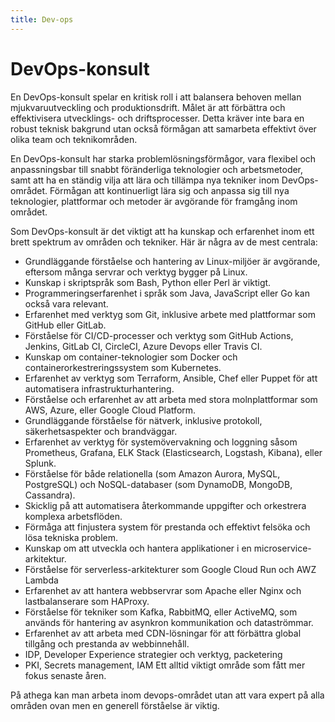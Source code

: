 ```yaml
---
title: Dev-ops
---
```


DevOps-konsult
===================

En DevOps-konsult spelar en kritisk roll i att balansera behoven mellan mjukvaruutveckling och produktionsdrift. Målet är att förbättra och effektivisera utvecklings- och driftsprocesser. Detta kräver inte bara en robust teknisk bakgrund utan också förmågan att samarbeta effektivt över olika team och teknikområden.

En DevOps-konsult har starka problemlösningsförmågor, vara flexibel och anpassningsbar till snabbt föränderliga teknologier och arbetsmetoder, samt att ha en ständig vilja att lära och tillämpa nya tekniker inom DevOps-området. Förmågan att kontinuerligt lära sig och anpassa sig till nya teknologier, plattformar och metoder är avgörande för framgång inom området.


Som DevOps-konsult är det viktigt att ha kunskap och erfarenhet inom ett brett spektrum av områden och tekniker. Här är några av de mest centrala:

- Grundläggande förståelse och hantering av Linux-miljöer är avgörande, eftersom många servrar och verktyg bygger på Linux.
- Kunskap i skriptspråk som Bash, Python eller Perl är viktigt. 
- Programmeringserfarenhet i språk som Java, JavaScript eller Go kan också vara relevant.
- Erfarenhet med verktyg som Git, inklusive arbete med plattformar som GitHub eller GitLab.
- Förståelse för CI/CD-processer och verktyg som GitHub Actions, Jenkins, GitLab CI, CircleCI, Azure Devops eller Travis CI.
- Kunskap om container-teknologier som Docker och containerorkestreringssystem som Kubernetes.
- Erfarenhet av verktyg som Terraform, Ansible, Chef eller Puppet för att automatisera infrastrukturhantering.
- Förståelse och erfarenhet av att arbeta med stora molnplattformar som AWS, Azure, eller Google Cloud Platform.
- Grundläggande förståelse för nätverk, inklusive protokoll, säkerhetsaspekter och brandväggar.
- Erfarenhet av verktyg för systemövervakning och loggning såsom Prometheus, Grafana, ELK Stack (Elasticsearch, Logstash, Kibana), eller Splunk.
- Förståelse för både relationella (som Amazon Aurora, MySQL, PostgreSQL) och NoSQL-databaser (som DynamoDB, MongoDB, Cassandra).
- Skicklig på att automatisera återkommande uppgifter och orkestrera komplexa arbetsflöden.
- Förmåga att finjustera system för prestanda och effektivt felsöka och lösa tekniska problem.
- Kunskap om att utveckla och hantera applikationer i en microservice-arkitektur.
- Förståelse för serverless-arkitekturer som Google Cloud Run och AWZ Lambda
- Erfarenhet av att hantera webbservrar som Apache eller Nginx och lastbalanserare som HAProxy.
- Förståelse för tekniker som Kafka, RabbitMQ, eller ActiveMQ, som används för hantering av asynkron kommunikation och dataströmmar.
- Erfarenhet av att arbeta med CDN-lösningar för att förbättra global tillgång och prestanda av webbinnehåll.
- IDP, Developer Experience strategier och verktyg, packetering
- PKI, Secrets management, IAM Ett alltid viktigt område som fått mer fokus senaste åren. 



På athega kan man arbeta inom devops-området utan att vara expert på alla områden ovan men en generell förståelse är viktig. 

	
